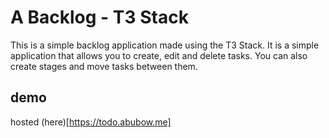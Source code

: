 # A Backlog - T3 Stack

This is a simple backlog application made using the T3 Stack. It is a simple application that allows you to create, edit and delete tasks. You can also create stages and move tasks between them.

## demo
hosted (here)[https://todo.abubow.me]